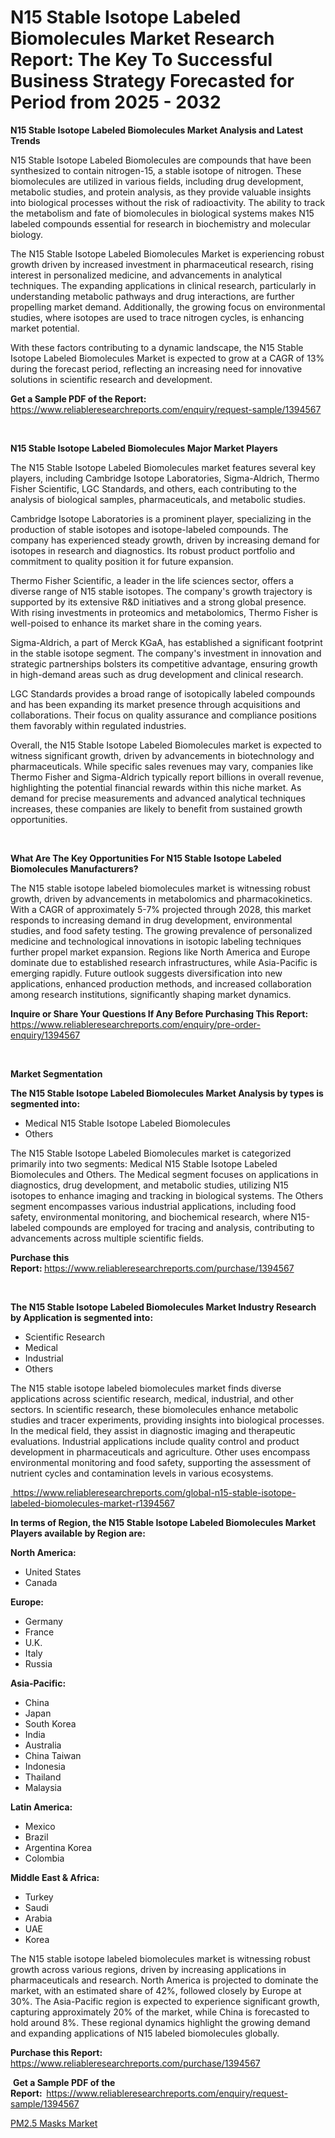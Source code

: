 <p><h1>N15 Stable Isotope Labeled Biomolecules Market Research Report: The Key To Successful Business Strategy Forecasted for Period from 2025 - 2032</h1></p><p><strong>N15 Stable Isotope Labeled Biomolecules Market Analysis and Latest Trends</strong></p>
<p><p>N15 Stable Isotope Labeled Biomolecules are compounds that have been synthesized to contain nitrogen-15, a stable isotope of nitrogen. These biomolecules are utilized in various fields, including drug development, metabolic studies, and protein analysis, as they provide valuable insights into biological processes without the risk of radioactivity. The ability to track the metabolism and fate of biomolecules in biological systems makes N15 labeled compounds essential for research in biochemistry and molecular biology.</p><p>The N15 Stable Isotope Labeled Biomolecules Market is experiencing robust growth driven by increased investment in pharmaceutical research, rising interest in personalized medicine, and advancements in analytical techniques. The expanding applications in clinical research, particularly in understanding metabolic pathways and drug interactions, are further propelling market demand. Additionally, the growing focus on environmental studies, where isotopes are used to trace nitrogen cycles, is enhancing market potential. </p><p>With these factors contributing to a dynamic landscape, the N15 Stable Isotope Labeled Biomolecules Market is expected to grow at a CAGR of 13% during the forecast period, reflecting an increasing need for innovative solutions in scientific research and development.</p></p>
<p><strong>Get a Sample PDF of the Report:&nbsp;</strong> <a href="https://www.reliableresearchreports.com/enquiry/request-sample/1394567?utm_campaign=2283&utm_medium=2&utm_source=Github&utm_content=ia&utm_term=22032025&utm_id=n15-stable-isotope-labeled-biomolecules">https://www.reliableresearchreports.com/enquiry/request-sample/1394567</a></p>
<p>&nbsp;</p>
<p><strong>N15 Stable Isotope Labeled Biomolecules Major Market Players</strong></p>
<p><p>The N15 Stable Isotope Labeled Biomolecules market features several key players, including Cambridge Isotope Laboratories, Sigma-Aldrich, Thermo Fisher Scientific, LGC Standards, and others, each contributing to the analysis of biological samples, pharmaceuticals, and metabolic studies.</p><p>Cambridge Isotope Laboratories is a prominent player, specializing in the production of stable isotopes and isotope-labeled compounds. The company has experienced steady growth, driven by increasing demand for isotopes in research and diagnostics. Its robust product portfolio and commitment to quality position it for future expansion.</p><p>Thermo Fisher Scientific, a leader in the life sciences sector, offers a diverse range of N15 stable isotopes. The company's growth trajectory is supported by its extensive R&D initiatives and a strong global presence. With rising investments in proteomics and metabolomics, Thermo Fisher is well-poised to enhance its market share in the coming years.</p><p>Sigma-Aldrich, a part of Merck KGaA, has established a significant footprint in the stable isotope segment. The company's investment in innovation and strategic partnerships bolsters its competitive advantage, ensuring growth in high-demand areas such as drug development and clinical research.</p><p>LGC Standards provides a broad range of isotopically labeled compounds and has been expanding its market presence through acquisitions and collaborations. Their focus on quality assurance and compliance positions them favorably within regulated industries.</p><p>Overall, the N15 Stable Isotope Labeled Biomolecules market is expected to witness significant growth, driven by advancements in biotechnology and pharmaceuticals. While specific sales revenues may vary, companies like Thermo Fisher and Sigma-Aldrich typically report billions in overall revenue, highlighting the potential financial rewards within this niche market. As demand for precise measurements and advanced analytical techniques increases, these companies are likely to benefit from sustained growth opportunities.</p></p>
<p>&nbsp;</p>
<p><strong>What Are The Key Opportunities For N15 Stable Isotope Labeled Biomolecules Manufacturers?</strong></p>
<p><p>The N15 stable isotope labeled biomolecules market is witnessing robust growth, driven by advancements in metabolomics and pharmacokinetics. With a CAGR of approximately 5-7% projected through 2028, this market responds to increasing demand in drug development, environmental studies, and food safety testing. The growing prevalence of personalized medicine and technological innovations in isotopic labeling techniques further propel market expansion. Regions like North America and Europe dominate due to established research infrastructures, while Asia-Pacific is emerging rapidly. Future outlook suggests diversification into new applications, enhanced production methods, and increased collaboration among research institutions, significantly shaping market dynamics.</p></p>
<p><strong>Inquire or Share Your Questions If Any Before Purchasing This Report:</strong> <a href="https://www.reliableresearchreports.com/enquiry/pre-order-enquiry/1394567?utm_campaign=2283&utm_medium=2&utm_source=Github&utm_content=ia&utm_term=22032025&utm_id=n15-stable-isotope-labeled-biomolecules">https://www.reliableresearchreports.com/enquiry/pre-order-enquiry/1394567</a></p>
<p>&nbsp;</p>
<p><strong>Market Segmentation</strong></p>
<p><strong>The N15 Stable Isotope Labeled Biomolecules Market Analysis by types is segmented into:</strong></p>
<p><ul><li>Medical N15 Stable Isotope Labeled Biomolecules</li><li>Others</li></ul></p>
<p><p>The N15 Stable Isotope Labeled Biomolecules market is categorized primarily into two segments: Medical N15 Stable Isotope Labeled Biomolecules and Others. The Medical segment focuses on applications in diagnostics, drug development, and metabolic studies, utilizing N15 isotopes to enhance imaging and tracking in biological systems. The Others segment encompasses various industrial applications, including food safety, environmental monitoring, and biochemical research, where N15-labeled compounds are employed for tracing and analysis, contributing to advancements across multiple scientific fields.</p></p>
<p><strong>Purchase this Report:&nbsp;</strong><a href="https://www.reliableresearchreports.com/purchase/1394567?utm_campaign=2283&utm_medium=2&utm_source=Github&utm_content=ia&utm_term=22032025&utm_id=n15-stable-isotope-labeled-biomolecules">https://www.reliableresearchreports.com/purchase/1394567</a></p>
<p>&nbsp;</p>
<p><strong>The N15 Stable Isotope Labeled Biomolecules Market Industry Research by Application is segmented into:</strong></p>
<p><ul><li>Scientific Research</li><li>Medical</li><li>Industrial</li><li>Others</li></ul></p>
<p><p>The N15 stable isotope labeled biomolecules market finds diverse applications across scientific research, medical, industrial, and other sectors. In scientific research, these biomolecules enhance metabolic studies and tracer experiments, providing insights into biological processes. In the medical field, they assist in diagnostic imaging and therapeutic evaluations. Industrial applications include quality control and product development in pharmaceuticals and agriculture. Other uses encompass environmental monitoring and food safety, supporting the assessment of nutrient cycles and contamination levels in various ecosystems.</p></p>
<p><a href="https://www.reliableresearchreports.com/global-n15-stable-isotope-labeled-biomolecules-market-r1394567?utm_campaign=2283&utm_medium=2&utm_source=Github&utm_content=ia&utm_term=22032025&utm_id=n15-stable-isotope-labeled-biomolecules">&nbsp;https://www.reliableresearchreports.com/global-n15-stable-isotope-labeled-biomolecules-market-r1394567</a></p>
<p><strong>In terms of Region, the N15 Stable Isotope Labeled Biomolecules Market Players available by Region are:</strong></p>
<p>
    <p> <strong> North America: </strong>
        <ul>
            <li>United States</li>
            <li>Canada</li>
        </ul>
        </p> 
    <p> <strong> Europe: </strong>
        <ul>
            <li>Germany</li>
            <li>France</li>
            <li>U.K.</li>
            <li>Italy</li>
            <li>Russia</li>
        </ul>
        </p> 
    <p> <strong> Asia-Pacific: </strong>
        <ul>
            <li>China</li>
            <li>Japan</li>
            <li>South Korea</li>
            <li>India</li>
            <li>Australia</li>
            <li>China Taiwan</li>
            <li>Indonesia</li>
            <li>Thailand</li>
            <li>Malaysia</li>
        </ul>
        </p> 
    <p> <strong> Latin America: </strong>
        <ul>
            <li>Mexico</li>
            <li>Brazil</li>
            <li>Argentina Korea</li>
            <li>Colombia</li>
        </ul>
        </p> 
    <p> <strong> Middle East & Africa: </strong>
        <ul>
            <li>Turkey</li>
            <li>Saudi</li>
            <li>Arabia</li>
            <li>UAE</li>
            <li>Korea</li>
        </ul>
    </p>
    </p>
<p><p>The N15 stable isotope labeled biomolecules market is witnessing robust growth across various regions, driven by increasing applications in pharmaceuticals and research. North America is projected to dominate the market, with an estimated share of 42%, followed closely by Europe at 30%. The Asia-Pacific region is expected to experience significant growth, capturing approximately 20% of the market, while China is forecasted to hold around 8%. These regional dynamics highlight the growing demand and expanding applications of N15 labeled biomolecules globally.</p></p>
<p><strong>Purchase this Report: </strong><a href="https://www.reliableresearchreports.com/purchase/1394567?utm_campaign=2283&utm_medium=2&utm_source=Github&utm_content=ia&utm_term=22032025&utm_id=n15-stable-isotope-labeled-biomolecules">https://www.reliableresearchreports.com/purchase/1394567</a></p>
<p>&nbsp;<strong>Get a Sample PDF of the Report:&nbsp;&nbsp;</strong><a href="https://www.reliableresearchreports.com/enquiry/request-sample/1394567?utm_campaign=2283&utm_medium=2&utm_source=Github&utm_content=ia&utm_term=22032025&utm_id=n15-stable-isotope-labeled-biomolecules">https://www.reliableresearchreports.com/enquiry/request-sample/1394567</a></p>
<p><strong></strong></p>
<p><p><a href="https://github.com/comasnickie/Market-Research-Report-List-1/blob/main/pm25-masks-market.md?utm_campaign=2283&utm_medium=2&utm_source=Github&utm_content=ia&utm_term=22032025&utm_id=n15-stable-isotope-labeled-biomolecules">PM2.5 Masks Market</a></p></p>